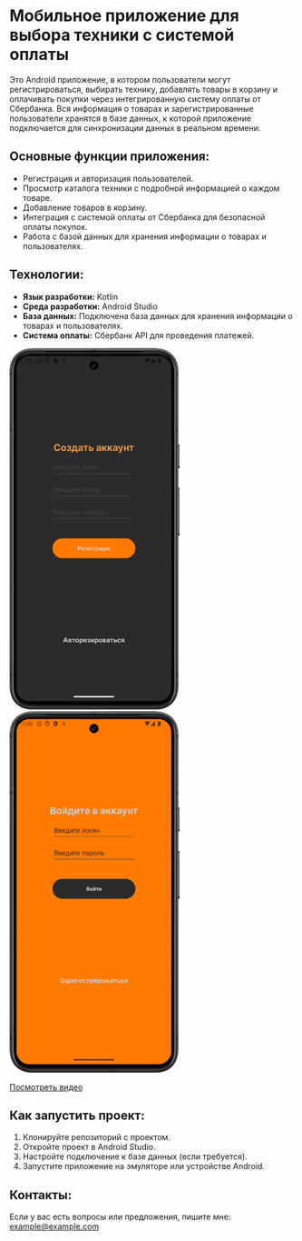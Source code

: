 <h1>Мобильное приложение для выбора техники с системой оплаты</h1>

<p>Это Android приложение, в котором пользователи могут регистрироваться, выбирать технику, добавлять товары в корзину и оплачивать покупки через интегрированную систему оплаты от Сбербанка. Вся информация о товарах и зарегистрированные пользователи хранятся в базе данных, к которой приложение подключается для синхронизации данных в реальном времени.</p>

<h2>Основные функции приложения:</h2>
<ul>
  <li>Регистрация и авторизация пользователей.</li>
  <li>Просмотр каталога техники с подробной информацией о каждом товаре.</li>
  <li>Добавление товаров в корзину.</li>
  <li>Интеграция с системой оплаты от Сбербанка для безопасной оплаты покупок.</li>
  <li>Работа с базой данных для хранения информации о товарах и пользователях.</li>
</ul>

<h2>Технологии:</h2>
<ul>
  <li><strong>Язык разработки:</strong> Kotlin</li>
  <li><strong>Среда разработки:</strong> Android Studio</li>
  <li><strong>База данных:</strong> Подключена база данных для хранения информации о товарах и пользователях.</li>
  <li><strong>Система оплаты:</strong> Сбербанк API для проведения платежей.</li>
</ul>

<img src="https://github.com/DenisKa2004/hardware_store/blob/main/git_resurs/Screenshot_20241020_150504.png" alt="Скриншот 1" width="300"/>
<img src="https://github.com/DenisKa2004/hardware_store/blob/main/git_resurs/Screenshot_20241020_150543.png" alt="Скриншот 2" width="300"/>

[Посмотреть видео](https://github.com/DenisKa2004/hardware_store/raw/main/git_resurs/Screen_recording_20241020_150639.webm)



<h2>Как запустить проект:</h2>
<ol>
  <li>Клонируйте репозиторий с проектом.</li>
  <li>Откройте проект в Android Studio.</li>
  <li>Настройте подключение к базе данных (если требуется).</li>
  <li>Запустите приложение на эмуляторе или устройстве Android.</li>
</ol>

<h2>Контакты:</h2>
<p>Если у вас есть вопросы или предложения, пишите мне: <a href="mailto:example@example.com">example@example.com</a></p>
